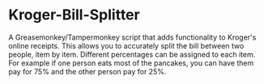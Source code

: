 # Kroger-Bill-Splitter
A Greasemonkey/Tampermonkey script that adds functionality to Kroger's online receipts. This allows you to accurately split the bill between two people, item by item. Different percentages can be assigned to each item. For example if one person eats most of the pancakes, you can have them pay for 75% and the other person pay for 25%.
